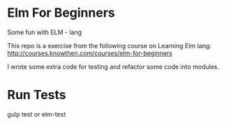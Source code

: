 # Elm For Beginners

Some fun with ELM - lang

This repo is a exercise from the following course on Learning Elm lang:
http://courses.knowthen.com/courses/elm-for-beginners

I wrote some extra code for testing and refactor some code into modules.
# Run Tests
gulp test
  or 
elm-test
